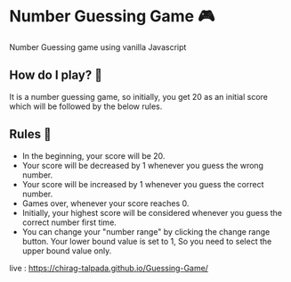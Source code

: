 # Number Guessing Game 🎮
Number Guessing game using vanilla Javascript

## How do I play? 🤔
It is a number guessing game, so initially, you get 20 as an initial score which will be followed by the below rules.

## Rules 📝
- In the beginning, your score will be 20.
- Your score will be decreased by 1 whenever you guess the wrong number.
- Your score will be increased by 1 whenever you guess the correct number.
- Games over, whenever your score reaches 0.
- Initially, your highest score will be considered whenever you guess the correct number first time.
- You can change your "number range" by clicking the change range button. Your lower bound value is set to 1, So you need to select the upper bound value only.

live : https://chirag-talpada.github.io/Guessing-Game/
